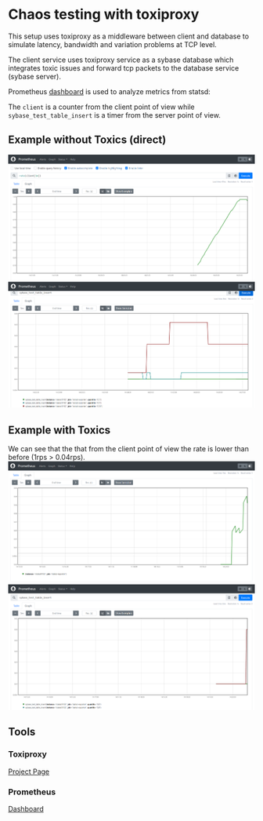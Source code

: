 # Chaos testing with toxiproxy

This setup uses toxiproxy as a middleware between client and database to simulate latency, bandwidth and variation problems at TCP level.

The client service uses toxiproxy service as a sybase database which integrates toxic issues and forward tcp packets to the database service (sybase server).

Prometheus 
[dashboard](http://localhost:9090/graph?g0.expr=rate(client%5B1m%5D)&g0.tab=0&g0.stacked=0&g0.show_exemplars=0&g0.range_input=1h&g1.expr=sybase_test_table_insert&g1.tab=0&g1.stacked=0&g1.show_exemplars=0&g1.range_input=1h) is used to analyze metrics from statsd:

The ``client`` is a counter from the client point of view while ``sybase_test_table_insert`` is a timer from the server point of view.

## Example without Toxics (direct)
![Client counter without toxics](./1-client-no-toxics.png)
![Server rates without toxics](./1-server-no-toxics.png)

## Example with Toxics
We can see that the that from the client point of view the rate is lower than before (1rps > 0.04rps).
![Client counter with toxics](./0-client-toxics.png)
![Server rates with toxics](./0-server-toxics.png)

## Tools

### Toxiproxy

[Project Page](https://github.com/Shopify/toxiproxy)

### Prometheus

[Dashboard](http://localhost:9090/graph?g0.expr=rate(client%5B1m%5D)&g0.tab=0&g0.stacked=0&g0.show_exemplars=0&g0.range_input=1h&g1.expr=sybase_test_table_insert&g1.tab=0&g1.stacked=0&g1.show_exemplars=0&g1.range_input=1h)